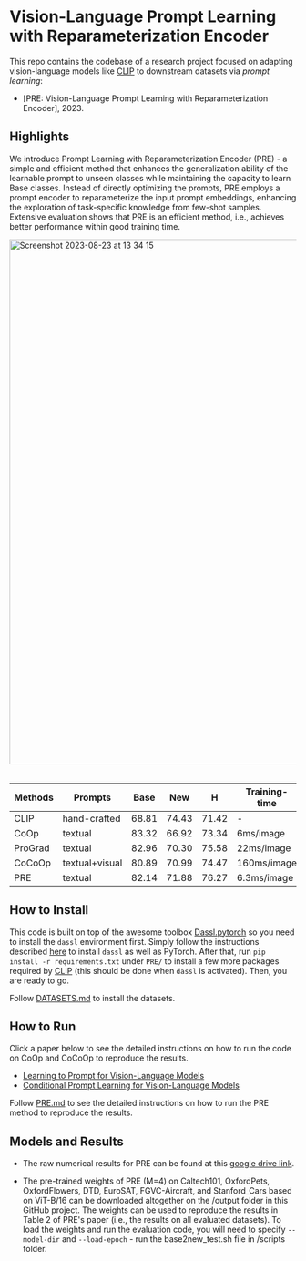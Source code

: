 # Vision-Language Prompt Learning with Reparameterization Encoder

This repo contains the codebase of a research project focused on adapting vision-language models like [CLIP](https://arxiv.org/abs/2103.00020) to downstream datasets via *prompt learning*:

* [PRE: Vision-Language Prompt Learning with Reparameterization Encoder], 2023.

## Highlights
We introduce Prompt Learning with Reparameterization Encoder (PRE) - a simple and efficient method that enhances the generalization ability of the learnable prompt to unseen classes while maintaining the capacity to learn Base classes. Instead of directly optimizing the prompts, PRE employs a prompt encoder to reparameterize the input prompt embeddings, enhancing the exploration of task-specific knowledge from few-shot samples. Extensive evaluation shows that PRE is an efficient method, i.e., achieves better performance within good training time.

<img width="922" alt="Screenshot 2023-08-23 at 13 34 15" src="https://github.com/minhanh151/PRE/assets/55950352/2f614791-9739-4487-843e-3d2d0a7f49a6">

</br>
</br>

| Methods | Prompts | Base | New | H | Training-time|
|---------|---------|------|------|---|-------------|
| CLIP | hand-crafted | 68.81 | 74.43 | 71.42 | -|    
| CoOp | textual | 83.32 | 66.92 | 73.34 | 6ms/image|
| ProGrad | textual | 82.96 | 70.30 | 75.58 | 22ms/image|
| CoCoOp | textual+visual | 80.89 | 70.99 | 74.47 | 160ms/image|
| PRE | textual | 82.14 | 71.88 | 76.27 | 6.3ms/image|

## How to Install
This code is built on top of the awesome toolbox [Dassl.pytorch](https://github.com/KaiyangZhou/Dassl.pytorch) so you need to install the `dassl` environment first. Simply follow the instructions described [here](https://github.com/KaiyangZhou/Dassl.pytorch#installation) to install `dassl` as well as PyTorch. After that, run `pip install -r requirements.txt` under `PRE/` to install a few more packages required by [CLIP](https://github.com/openai/CLIP) (this should be done when `dassl` is activated). Then, you are ready to go.

Follow [DATASETS.md](DATASETS.md) to install the datasets.

## How to Run

Click a paper below to see the detailed instructions on how to run the code on CoOp and CoCoOp to reproduce the results.

* [Learning to Prompt for Vision-Language Models](COOP.md)
* [Conditional Prompt Learning for Vision-Language Models](COCOOP.md)

Follow [PRE.md](PRE.md) to see the detailed instructions on how to run the PRE method to reproduce the results.

## Models and Results

- The raw numerical results for PRE can be found at this [google drive link](https://docs.google.com/spreadsheets/d/1ktV_LsCKa374duYJxIOCcPEKEl4iCeikxze8-q1jBFo/edit?usp=sharing).
  
- The pre-trained weights of PRE (M=4) on Caltech101, OxfordPets, OxfordFlowers, DTD, EuroSAT, FGVC-Aircraft, and Stanford_Cars based on ViT-B/16 can be downloaded altogether on the /output folder in this GitHub project. The weights can be used to reproduce the results in Table 2 of PRE's paper (i.e., the results on all evaluated datasets). To load the weights and run the evaluation code, you will need to specify `--model-dir` and `--load-epoch` - run the base2new_test.sh file in /scripts folder.


```
